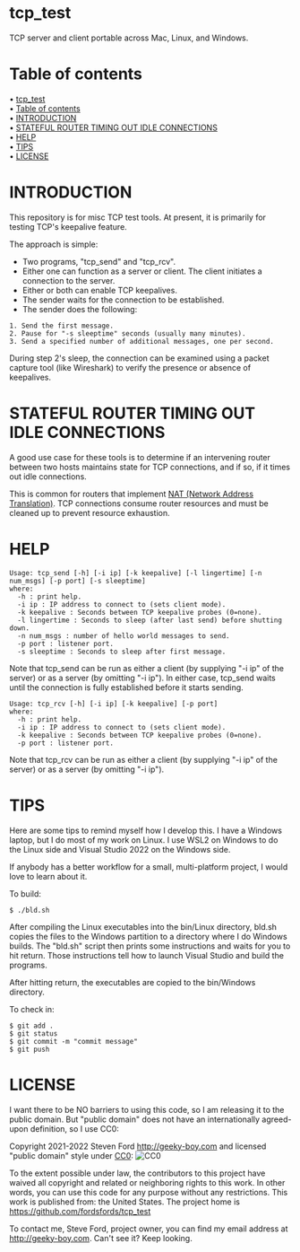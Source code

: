 # tcp_test
TCP server and client portable across Mac, Linux, and Windows.

# Table of contents

<!-- mdtoc-start -->
&bull; [tcp_test](#tcp_test)  
&bull; [Table of contents](#table-of-contents)  
&bull; [INTRODUCTION](#introduction)  
&bull; [STATEFUL ROUTER TIMING OUT IDLE CONNECTIONS](#stateful-router-timing-out-idle-connections)  
&bull; [HELP](#help)  
&bull; [TIPS](#tips)  
&bull; [LICENSE](#license)  
<!-- TOC created by '/home/sford/bin/mdtoc.pl README.md' (see https://github.com/fordsfords/mdtoc) -->
<!-- mdtoc-end -->

# INTRODUCTION

This repository is for misc TCP test tools.
At present, it is primarily for testing TCP's keepalive feature.

The approach is simple:
* Two programs, "tcp_send" and "tcp_rcv".
* Either one can function as a server or client.
The client initiates a connection to the server.
* Either or both can enable TCP keepalives.
* The sender waits for the connection to be established.
* The sender does the following:
````
1. Send the first message.
2. Pause for "-s sleeptime" seconds (usually many minutes).
3. Send a specified number of additional messages, one per second.
````

During step 2's sleep,
the connection can be examined using a packet capture tool (like Wireshark)
to verify the presence or absence of keepalives.

# STATEFUL ROUTER TIMING OUT IDLE CONNECTIONS

A good use case for these tools is to determine if an intervening
router between two hosts maintains state for TCP connections,
and if so, if it times out idle connections.

This is common for routers that implement
[NAT (Network Address Translation)](https://en.wikipedia.org/wiki/Network_address_translation).
TCP connections consume router resources and must be cleaned up
to prevent resource exhaustion.


# HELP

````
Usage: tcp_send [-h] [-i ip] [-k keepalive] [-l lingertime] [-n num_msgs] [-p port] [-s sleeptime]
where:
  -h : print help.
  -i ip : IP address to connect to (sets client mode).
  -k keepalive : Seconds between TCP keepalive probes (0=none).
  -l lingertime : Seconds to sleep (after last send) before shutting down.
  -n num_msgs : number of hello world messages to send.
  -p port : listener port.
  -s sleeptime : Seconds to sleep after first message.
````

Note that tcp_send can be run as either a client (by supplying "-i ip" of the server)
or as a server (by omitting "-i ip").
In either case, tcp_send waits until the connection is fully established
before it starts sending.


````
Usage: tcp_rcv [-h] [-i ip] [-k keepalive] [-p port]
where:
  -h : print help.
  -i ip : IP address to connect to (sets client mode).
  -k keepalive : Seconds between TCP keepalive probes (0=none).
  -p port : listener port.
````

Note that tcp_rcv can be run as either a client (by supplying "-i ip" of the server)
or as a server (by omitting "-i ip").


# TIPS

Here are some tips to remind myself how I develop this.
I have a Windows laptop, but I do most of my work on Linux.
I use WSL2 on Windows to do the Linux side
and Visual Studio 2022 on the Windows side.

If anybody has a better workflow for a small, multi-platform project,
I would love to learn about it.

To build:
````
$ ./bld.sh
````

After compiling the Linux executables into the bin/Linux directory,
bld.sh copies the files to the Windows partition to a directory
where I do Windows builds.
The "bld.sh" script then prints some instructions and
waits for you to hit return.
Those instructions tell how to launch Visual Studio
and build the programs.

After hitting return, the executables are copied
to the bin/Windows directory.

To check in:
````
$ git add .
$ git status
$ git commit -m "commit message"
$ git push
````


# LICENSE

I want there to be NO barriers to using this code, so I am releasing it to the public domain.  But "public domain" does not have an internationally agreed-upon definition, so I use CC0:

Copyright 2021-2022 Steven Ford http://geeky-boy.com and licensed
"public domain" style under
[CC0](http://creativecommons.org/publicdomain/zero/1.0/):
![CC0](https://licensebuttons.net/p/zero/1.0/88x31.png "CC0")

To the extent possible under law, the contributors to this project have
waived all copyright and related or neighboring rights to this work.
In other words, you can use this code for any purpose without any
restrictions.  This work is published from: the United States.  The project home
is https://github.com/fordsfords/tcp_test

To contact me, Steve Ford, project owner, you can find my email address
at http://geeky-boy.com.  Can't see it?  Keep looking.
